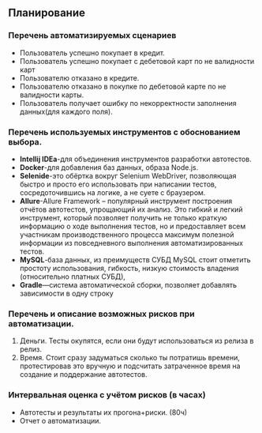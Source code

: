 ## Планирование

### Перечень автоматизируемых сценариев 
* Пользователь успешно покупает в кредит.
* Пользователь успешно покупает с дебетовой карт по не валидности карт
* Пользователю отказано в кредите.
* Пользователю отказано в покупке по дебетовой карте по не валидности карты.
* Пользователь получает ошибку по некорректности заполнения данных(для каждого поля).

 ### Перечень используемых инструментов с обоснованием выбора.
 * **Intellij IDEa**-для объединения инструментов разработки автотестов.
 * **Docker**-для добавления баз данных, образа Node.js.
 * **Selenide**-это обёртка вокруг Selenium WebDriver, 
   позволяющая быстро и просто его использовать при написании тестов, сосредоточившись на логике,
   а не суете с браузером.
 * **Allure**-Allure Framework – популярный инструмент построения отчётов автотестов, 
   упрощающий их анализ. Это гибкий и легкий инструмент, который позволяет получить не только краткую информацию 
   о ходе выполнения тестов, но и предоставляет всем участникам производственного процесса максимум полезной информации
   из повседневного выполнения автоматизированных тестов.
 * **MySQL**-база данных, из преимуществ СУБД MySQL стоит отметить простоту использования, гибкость,
   низкую стоимость владения (относительно платных СУБД),
 * **Gradle**—система автоматической сборки, позволяет добавлять зависимости в одну строку

### Перечень и описание возможных рисков при автоматизации.
1. Деньги. Тесты окупятся, если они будут использоваться из релиза в релиз.
2. Время. Стоит сразу задуматься сколько ты потратишь времени, протестировав это вручную и подсчитать
затраченное время на создание и поддержание автотестов.

### Интервальная оценка с учётом рисков (в часах) 
* Автотесты и результаты их прогона+риски. (80ч) 
* Отчет о автоматизации.

